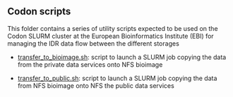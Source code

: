 ## Codon scripts

This folder contains a series of utility scripts expected to
be used on the Codon SLURM cluster at the European
Bioinformatics Institute (EBI) for managing the IDR data flow
between the different storages

-   [transfer_to_bioimage.sh](transfer_to_bioimage.sh): script
    to launch a SLURM job copying the data from the private data
    services onto NFS bioimage

-   [transfer_to_public.sh](transfer_to_public.sh): script
    to launch a SLURM job copying the data from NFS bioimage
    onto NFS the public data services
